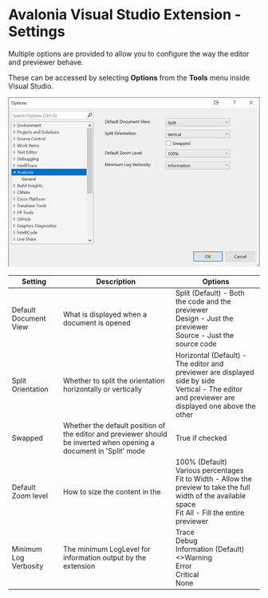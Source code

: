 # Avalonia Visual Studio Extension - Settings

Multiple options are provided to allow you to configure the way the editor and previewer behave.

These can be accessed by selecting **Options** from the **Tools** menu inside Visual Studio.

![Options dialog](../../../static/img/vs-extension/visual-studio-avalonia-options.png)

|  Setting              | Description | Options       |
|-----------------------|-------------|---------------|
| Default Document View | What is displayed when a document is opened | Split (Default) - Both the code and the previewer<br />Design - Just the previewer<br /> Source - Just the source code |
| Split Orientation     | Whether to split the orientation horizontally or vertically | Horizontal (Default) - The editor and previewer are displayed side by side<br />Vertical - The editor and previewer are displayed one above the other |
| Swapped               | Whether the default position of the editor and previewer should be inverted when opening a document in 'Split' mode | True if checked |
| Default Zoom level    | How to size the content in the  | 100% (Default)<br />Various percentages<br />Fit to Width - Allow the preview to take the full width of the available space<br />Fit All - Fill the entire previewer |
| Minimum Log Verbosity | The minimum LogLevel for information output by the extension | Trace<br />Debug<br />Information (Default)<>Warning<br />Error<br />Critical<br />None |
